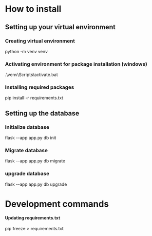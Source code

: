 # How to install
## Setting up your virtual environment
### Creating virtual environment
python -m venv venv

### Activating environment for package installation (windows)
.\venv\Scripts\activate.bat

### Installing required packages
pip install -r requirements.txt

## Setting up the database
### Initialize database
flask --app app.py db init

### Migrate database
flask --app app.py db migrate

### upgrade database
flask --app app.py db upgrade

# Development commands
#### Updating requirements.txt
pip freeze > requirements.txt